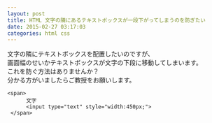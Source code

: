 ```yaml
---
layout: post
title: HTML 文字の隣にあるテキストボックスが一段下がってしまうのを防ぎたい
date: 2015-02-27 03:17:03
categories: html css
---
```

<!-- {% raw %} -->
<p>文字の隣にテキストボックスを配置したいのですが、<br>
画面幅のせいかテキストボックスが文字の下段に移動してしまいます。<br>
これを防ぐ方法はありませんか？<br>
分かる方がいましたらご教授をお願いします。</p>

<pre><code>&lt;span&gt;
      文字
      &lt;input type="text" style="width:450px;"&gt;
 &lt;/span&gt;
</code></pre>
<!-- {% endraw %} -->
